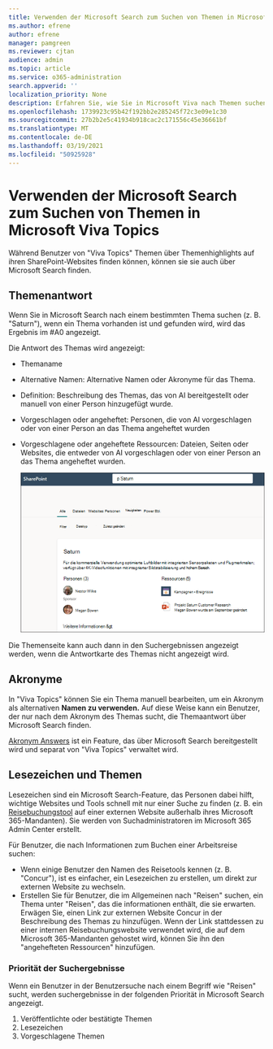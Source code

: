 ```yaml
---
title: Verwenden der Microsoft Search zum Suchen von Themen in Microsoft Viva Topics
ms.author: efrene
author: efrene
manager: pamgreen
ms.reviewer: cjtan
audience: admin
ms.topic: article
ms.service: o365-administration
search.appverid: ''
localization_priority: None
description: Erfahren Sie, wie Sie in Microsoft Viva nach Themen suchen können.
ms.openlocfilehash: 1739923c95b42f192bb2e285245f72c3e09e1c30
ms.sourcegitcommit: 27b2b2e5c41934b918cac2c171556c45e36661bf
ms.translationtype: MT
ms.contentlocale: de-DE
ms.lasthandoff: 03/19/2021
ms.locfileid: "50925928"
---
```

# <a name="use-microsoft-search-to-find-topics-in-microsoft-viva-topics"></a>Verwenden der Microsoft Search zum Suchen von Themen in Microsoft Viva Topics

Während Benutzer von "Viva Topics" Themen über Themenhighlights auf ihren SharePoint-Websites finden können, können sie sie auch über Microsoft Search finden. 

## <a name="topic-answer"></a>Themenantwort

Wenn Sie in Microsoft Search nach einem bestimmten Thema suchen (z. B. "Saturn"), wenn ein Thema vorhanden ist und gefunden wird, wird das Ergebnis im #A0 angezeigt.

Die Antwort des Themas wird angezeigt:
- Themaname
- Alternative Namen: Alternative Namen oder Akronyme für das Thema.
- Definition: Beschreibung des Themas, das von AI bereitgestellt oder manuell von einer Person hinzugefügt wurde.
- Vorgeschlagen oder angeheftet: Personen, die von AI vorgeschlagen oder von einer Person an das Thema angeheftet wurden
- Vorgeschlagene oder angeheftete Ressourcen: Dateien, Seiten oder Websites, die entweder von AI vorgeschlagen oder von einer Person an das Thema angeheftet wurden. 

   ![Thema in der Suche](../media/knowledge-management/search-topic-answer.png) 

Die Themenseite kann auch dann in den Suchergebnissen angezeigt werden, wenn die Antwortkarte des Themas nicht angezeigt wird.


## <a name="acronyms"></a>Akronyme

In "Viva Topics" können Sie ein Thema manuell bearbeiten, um ein Akronym als alternativen <b>Namen zu verwenden.</b> Auf diese Weise kann ein Benutzer, der nur nach dem Akronym des Themas sucht, die Themaantwort über Microsoft Search finden.

[Akronym Answers](/microsoftsearch/manage-acronyms) ist ein Feature, das über Microsoft Search bereitgestellt wird und separat von "Viva Topics" verwaltet wird.

## <a name="bookmarks-and-topics"></a>Lesezeichen und Themen

Lesezeichen sind ein Microsoft Search-Feature, das Personen dabei hilft, wichtige Websites und Tools schnell mit nur einer Suche zu finden (z. B. ein [Reisebuchungstool](/microsoftsearch/manage-bookmarks) auf einer externen Website außerhalb ihres Microsoft 365-Mandanten). Sie werden von Suchadministratoren im Microsoft 365 Admin Center erstellt. 

Für Benutzer, die nach Informationen zum Buchen einer Arbeitsreise suchen:

- Wenn einige Benutzer den Namen des Reisetools kennen (z. B. "Concur"), ist es einfacher, ein Lesezeichen zu erstellen, um direkt zur externen Website zu wechseln.
- Erstellen Sie für Benutzer, die im Allgemeinen nach "Reisen" suchen, ein Thema unter "Reisen", das die informationen enthält, die sie erwarten. Erwägen Sie, einen Link zur externen Website Concur in der Beschreibung des Themas zu hinzufügen. Wenn der Link stattdessen zu einer internen Reisebuchungswebsite verwendet wird, die auf dem Microsoft 365-Mandanten gehostet wird, können Sie ihn den "angehefteten Ressourcen" hinzufügen.
 
### <a name="search-results-priority"></a>Priorität der Suchergebnisse 
 
Wenn ein Benutzer in der Benutzersuche nach einem Begriff wie "Reisen" sucht, werden suchergebnisse in der folgenden Priorität in Microsoft Search angezeigt.
1. Veröffentlichte oder bestätigte Themen 
2. Lesezeichen
3. Vorgeschlagene Themen